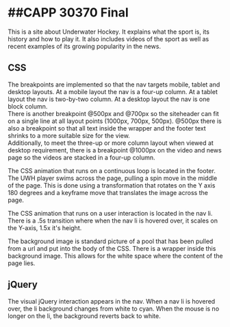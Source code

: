 ##CAPP 30370 Final 
========================

This is a site about Underwater Hockey.  It explains what the sport is, its history and how to play it.  It also includes videos of the sport as well as recent examples of its growing popularity in the news.

CSS
-------
The breakpoints are implemented so that the nav targets mobile, tablet and desktop layouts.  At a mobile layout the nav is a four-up column.  At a tablet layout the nav is two-by-two column.  At a desktop layout the nav is one block column.  
There is another breakpoint @500px and @700px so the siteheader can fit on a single line at all layout points (1000px, 700px, 500px). 
@500px there is also a breakpoint so that all text inside the wrapper and the footer text shrinks to a more suitable size for the view.  
Additionally, to meet the three-up or more column layout when viewed at desktop requirement, there is a breakpoint @1000px on the video and news page so the videos are stacked in a four-up column. 

The CSS animation that runs on a continuous loop is located in the footer.  The UWH player swims across the page, pulling a spin move  in the middle of the page.  This is done using a transformation that rotates on the Y axis 180 degrees and a keyframe move that translates the image across the page.  

The CSS animation that runs on a user interaction is located in the nav li.  There is a .5s transition where when the nav li is hovered over, it scales on the Y-axis, 1.5x it's height.  

The background image is standard picture of a pool that has been pulled from a url and put into the body of the CSS.  There is a wrapper inside this background image.  This allows for the white space where the content of the page lies. 

jQuery
--------
The visual jQuery interaction appears in the nav.  When a nav li is hovered over, the li background changes from white to cyan.  When the mouse is no longer on the li, the background reverts back to white.  